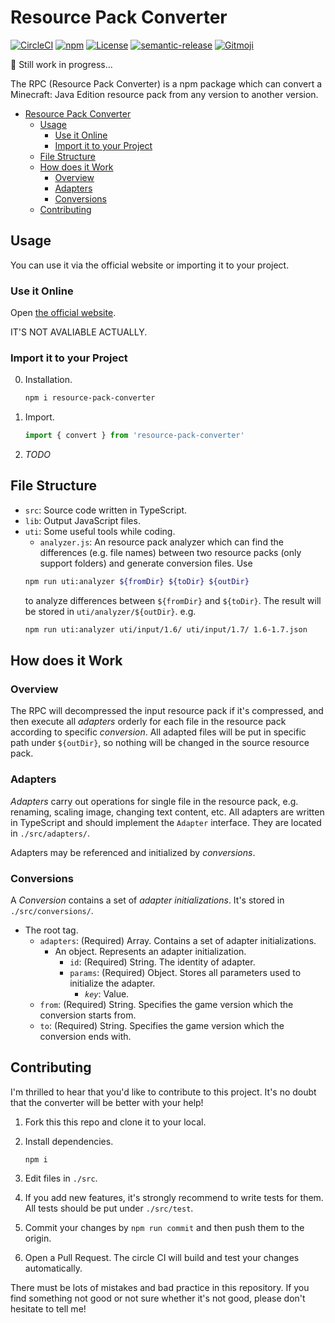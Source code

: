 # Resource Pack Converter

[![CircleCI](https://img.shields.io/circleci/build/gh/SPGoding/resource-pack-converter.svg?logo=circleci&style=flat-square&token=bb6d895d4f5fe0183fd8220ce3d01e860ecf59bb)](https://circleci.com/gh/SPGoding/resource-pack-converter)
[![npm](https://img.shields.io/npm/v/resource-pack-converter.svg?logo=npm&style=flat-square)](https://npmjs.com/package/resource-pack-converter)
[![License](https://img.shields.io/github/license/SPGoding/resource-pack-converter.svg?style=flat-square)](https://github.com/SPGoding/resource-pack-converter/blob/master/LICENSE)
[![semantic-release](https://img.shields.io/badge/%20%20%F0%9F%93%A6%F0%9F%9A%80-semantic--release-e10079.svg?style=flat-square)](https://github.com/semantic-release/semantic-release)
[![Gitmoji](https://img.shields.io/badge/gitmoji-%20😜%20😍-FFDD67.svg?style=flat-square)](https://gitmoji.carloscuesta.me/)

:construction: Still work in progress...

The RPC (Resource Pack Converter) is a npm package which can convert a Minecraft: Java Edition resource pack from 
any version to another version.

- [Resource Pack Converter](#Resource-Pack-Converter)
    - [Usage](#Usage)
        - [Use it Online](#Use-it-Online)
        - [Import it to your Project](#Import-it-to-your-Project)
    - [File Structure](#File-Structure)
    - [How does it Work](#How-does-it-Work)
        - [Overview](#Overview)
        - [Adapters](#Adapters)
        - [Conversions](#Conversions)
    - [Contributing](#Contributing)

## Usage

You can use it via the official website or importing it to your project.

### Use it Online

Open [the official website](https://rpc.spgoding.com).

IT'S NOT AVALIABLE ACTUALLY.

### Import it to your Project

0. Installation.
    ```Bash
    npm i resource-pack-converter
    ```
1. Import.
    ```TypeScript
    import { convert } from 'resource-pack-converter'
    ```
2. *TODO*

## File Structure

- `src`: Source code written in TypeScript.
- `lib`: Output JavaScript files.
- `uti`: Some useful tools while coding.
    - `analyzer.js`: An resource pack analyzer which can find the differences (e.g. file names) between 
    two resource packs (only support folders) and generate conversion files. Use
    ```Bash
    npm run uti:analyzer ${fromDir} ${toDir} ${outDir}
    ```
    to analyze differences between `${fromDir}` and `${toDir}`. The result will be stored in `uti/analyzer/${outDir}`.
    e.g. 
    ```Bash
    npm run uti:analyzer uti/input/1.6/ uti/input/1.7/ 1.6-1.7.json
    ```

## How does it Work

### Overview

The RPC will decompressed the input resource pack if it's compressed, and then execute all *adapters* orderly for each file 
in the resource pack according to specific *conversion*. All adapted files will be put in specific path under `${outDir}`,
so nothing will be changed in the source resource pack.

### Adapters

*Adapters* carry out operations for single file in the resource pack, e.g. renaming, scaling image, 
changing text content, etc. All adapters are written in TypeScript and should implement the `Adapter` interface. 
They are located in `./src/adapters/`.

Adapters may be referenced and initialized by *conversions*.

### Conversions

A *Conversion* contains a set of *adapter initializations*. It's stored in `./src/conversions/`.

- The root tag.
    - `adapters`: (Required) Array. Contains a set of adapter initializations.
        - An object. Represents an adapter initialization.
            - `id`: (Required) String. The identity of adapter.
            - `params`: (Required) Object. Stores all parameters used to initialize the adapter.
                - *`key`*: Value.
    - `from`: (Required) String. Specifies the game version which the conversion starts from.
    - `to`: (Required) String. Specifies the game version which the conversion ends with.

## Contributing

I'm thrilled to hear that you'd like to contribute to this project. It's no doubt that the converter will be better 
with your help!

1.  Fork this this repo and clone it to your local.

2.  Install dependencies.

    `npm i`

3.  Edit files in `./src`.

4.  If you add new features, it's strongly recommend to write tests for them. All tests should be put under `./src/test`.

5.  Commit your changes by `npm run commit` and then push them to the origin.

6.  Open a Pull Request. The circle CI will build and test your changes automatically.

There must be lots of mistakes and bad practice in this repository. If you find something not good or not sure whether it's not good, please don't hesitate to tell me!
